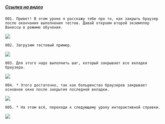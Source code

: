 ﻿##### [Ссылка на видео](https://youtu.be/3ot5_kiHJr0)

	001. Привет! В этом уроке я расскажу тебе про то, как закрыть браузер после окончания выполнения тестов. Давай откроем второй экземпляр Ванессы в режиме обучения.

![](https://vanessa-files.do.bit-erp.ru/Doc/1.2.040.1/MD/Глава08/images/000_КакЗакрытьБраузерПослеОкончанияВыполненияТестов.png)

	002. Загрузим тестовый пример.

![](https://vanessa-files.do.bit-erp.ru/Doc/1.2.040.1/MD/Глава08/images/004_КакЗакрытьБраузерПослеОкончанияВыполненияТестов.png)

	003. Для этого надо выполнить шаг, который закрывает все вкладки браузера.

![](https://vanessa-files.do.bit-erp.ru/Doc/1.2.040.1/MD/Глава08/images/007_КакЗакрытьБраузерПослеОкончанияВыполненияТестов.png)

	004. * Этого достаточно, так как большинство браузеров закрывает основное окно после закрытия последней вкладки.

![](https://vanessa-files.do.bit-erp.ru/Doc/1.2.040.1/MD/Глава08/images/010_КакЗакрытьБраузерПослеОкончанияВыполненияТестов.png)

	005. * На этом всё, переходи к следующему уроку интерактивной справки.

![](https://vanessa-files.do.bit-erp.ru/Doc/1.2.040.1/MD/Глава08/images/011_КакЗакрытьБраузерПослеОкончанияВыполненияТестов.png)
